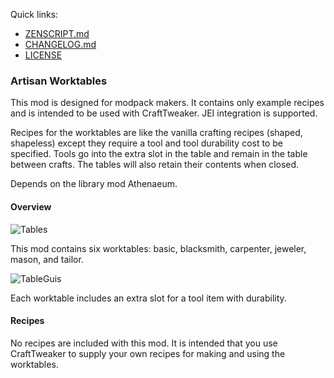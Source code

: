 Quick links:

* [ZENSCRIPT.md](https://github.com/codetaylor/artisan-worktables/blob/master/ZENSCRIPT.md)
* [CHANGELOG.md](https://github.com/codetaylor/artisan-worktables/blob/master/CHANGELOG.md)
* [LICENSE](https://github.com/codetaylor/artisan-worktables/blob/master/LICENSE)

### Artisan Worktables

This mod is designed for modpack makers. It contains only example recipes and is intended to be used with CraftTweaker. JEI integration is supported.

Recipes for the worktables are like the vanilla crafting recipes (shaped, shapeless) except they require a tool and tool durability cost to be specified. Tools go into the extra slot in the table and remain in the table between crafts. The tables will also retain their contents when closed.

Depends on the library mod Athenaeum.

#### Overview

![Tables](https://raw.githubusercontent.com/codetaylor/artisan-worktables/master/assets/tables.png)

This mod contains six worktables: basic, blacksmith, carpenter, jeweler, mason, and tailor.

![TableGuis](https://raw.githubusercontent.com/codetaylor/artisan-worktables/master/assets/table_gui.gif)

Each worktable includes an extra slot for a tool item with durability.

#### Recipes

No recipes are included with this mod. It is intended that you use CraftTweaker to supply your own recipes for making and using the worktables. 